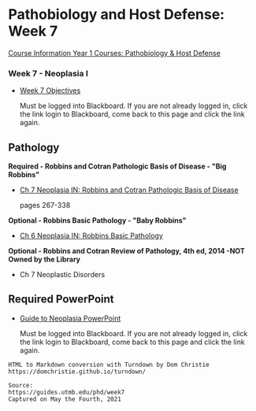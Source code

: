 # Pathobiology and Host Defense: Week 7

[Course Information Year 1 Courses: Pathobiology & Host Defense](/usmle/phd/course-information.html)

### Week 7 - Neoplasia I

*   [Week 7 Objectives](https://utmb.blackboard.com/bbcswebdav/pid-669085-dt-content-rid-15641175_1/xid-15641175_1)
    
    Must be logged into Blackboard. If you are not already logged in, click the link login to Blackboard, come back to this page and click the link again.
    

## Pathology

**Required - Robbins and Cotran Pathologic Basis of Disease - "Big Robbins"**

*   [Ch 7 Neoplasia IN: Robbins and Cotran Pathologic Basis of Disease](http://libux.utmb.edu/login?url=https://www.clinicalkey.com/#!/content/book/3-s2.0-B9780323531139000078)
    
    pages 267-338
    

**Optional - Robbins Basic Pathology - "Baby Robbins"**

*   [Ch 6 Neoplasia IN: Robbins Basic Pathology](http://libux.utmb.edu/login?url=https://www.clinicalkey.com/#!/content/book/3-s2.0-B9780323353175000065)
    

**Optional - Robbins and Cotran Review of Pathology, 4th ed, 2014 -NOT Owned by the Library**

*   Ch 7 Neoplastic Disorders

## Required PowerPoint

*   [Guide to Neoplasia PowerPoint](https://utmb.blackboard.com/bbcswebdav/pid-669087-dt-content-rid-15641181_1/xid-15641181_1)
    
    Must be logged into Blackboard. If you are not already logged in, click the link login to Blackboard, come back to this page and click the link again.

```
HTML to Markdown conversion with Turndown by Dom Christie
https://domchristie.github.io/turndown/

Source:
https://guides.utmb.edu/phd/week7
Captured on May the Fourth, 2021
```
